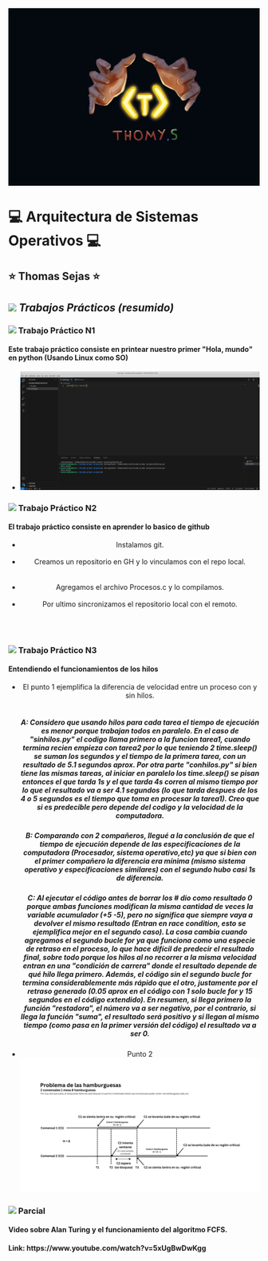 <!--Banner-->
<img src="logo.png">

# :computer: Arquitectura de Sistemas Operativos :computer: #
## :star: Thomas Sejas :star: ##

## <img src="https://media.giphy.com/media/ObNTw8Uzwy6KQ/giphy.gif" width="30">&nbsp;***Trabajos Prácticos (resumido)***
<!-- This aligns everything below to the left -->
<header align="left">
   <h3 align="left"> <image src="https://media.giphy.com/media/v1.Y2lkPTc5MGI3NjExcmN5bjBob3l1NDl0b3Zqd2xrNnlobzB1djQ2ZDkwbWIyZ3Y0d3o2ZCZlcD12MV9pbnRlcm5hbF9naWZfYnlfaWQmY3Q9Zw/KAq5w47R9rmTuvWOWa/giphy.gif" width="30">&nbsp;Trabajo Práctico N1
      <h4 align="left"> Este trabajo práctico consiste en printear nuestro primer "Hola, mundo" en python (Usando Linux como SO) </h4>
         <ul>
             <li>  
             <img src="./TP1/Thomas.png"/>
             </li>
         </ul>
   <h3 align="left"> <image src="https://media.giphy.com/media/v1.Y2lkPTc5MGI3NjExbjd1bHdiZWx5bzdleWk3ZDg4bWM0M3FhOTBvNGhmOWJzems1ZzJodiZlcD12MV9pbnRlcm5hbF9naWZfYnlfaWQmY3Q9Zw/du3J3cXyzhj75IOgvA/giphy.gif" width="30">&nbsp;Trabajo Práctico N2 
      <h4 align="left"> El trabajo práctico consiste en aprender lo basico de github </h4>
         <!-- Unordered List -->
         <ul>
             <li> Instalamos git. </li>
             <img src="https://cdn.discordapp.com/attachments/757743068656173097/1231933021775728640/Screenshot_32.png?ex=6638c208&is=66264d08&hm=5c5ac3854f56d8d59aba0a19d36037d5d926c98310eee9174de970949e2d4022&" alt=""/>
             <li> Creamos un repositorio en GH y lo vinculamos con el repo local.</li>
             <img src="https://cdn.discordapp.com/attachments/757743068656173097/1231753326253703208/Screenshot_19.png?ex=66381aad&is=6625a5ad&hm=2ae54dfda95b0286b1bb70e2cde573fb22c3951b0c1dfc3fd2d8e2e53441f479&" alt=""/>
             <br> <!-- Salto de linea -->           
             <img src="https://cdn.discordapp.com/attachments/757743068656173097/1231753326501302403/Screenshot_20.png?ex=66381aad&is=6625a5ad&hm=a11fee43209e0f7099831b18ed3029e7d5edd4149622bad24f18c59b7b1ed392&" alt=""/>
             <li> Agregamos el archivo Procesos.c y lo compilamos.</li>
             <img src="https://cdn.discordapp.com/attachments/757743068656173097/1231927538566041651/Untitled-2.png?ex=6638bced&is=662647ed&hm=070173a8355c67d618a91f37593b45a7d6b53790d33e83dc2b4eb0462346b25f&" alt=""/>
             <li> Por ultimo sincronizamos el repositorio local con el remoto. </li>
             <img src="https://cdn.discordapp.com/attachments/757743068656173097/1231931650967863306/Screenshot_28.png?ex=66279d41&is=66264bc1&hm=5ec6ea42fbc4090408b8bf3108a9ac993635fa0969ceee512c08b7854dddc861&" alt=""/>
             <br>
             <img src="https://cdn.discordapp.com/attachments/757743068656173097/1231931651207069746/Screenshot_29.png?ex=6638c0c1&is=66264bc1&hm=bc1c343c421629faa0d2a0c992d5369c677a7334a2695f00294f86e276d5c2b9&" alt=""/>
             <br>
             <img src="https://cdn.discordapp.com/attachments/757743068656173097/1231931651630829628/Screenshot_30.png?ex=6638c0c1&is=66264bc1&hm=e68064d7dad64a6abcad71f7b37c35747130088f372c79cf978bb71ee29864f8&" alt=""/>
         </ul>
             
              
   </h3>
   <h3 align="left"> <image src="https://media.giphy.com/media/v1.Y2lkPTc5MGI3NjExeWo4emV5bG5vNnJ5dzB3MXJpMXdzNmlkbmQ0dHd3NGhmaHgwbGY3ciZlcD12MV9pbnRlcm5hbF9naWZfYnlfaWQmY3Q9Zw/pVmh7HR0cA2xOlet1z/giphy.gif" width="30">&nbsp;Trabajo Práctico N3
      <h4 align="left"> Entendiendo el funcionamientos de los hilos </h4>
         <!-- Unordered List -->
         <ul>
             <li> El punto 1 ejemplifica la diferencia de velocidad entre un proceso con y sin hilos. </li>
             <img src="https://cdn.discordapp.com/attachments/757743068656173097/1235920756077105202/Screenshot_2.jpg?ex=66362066&is=6634cee6&hm=5365dc7230824580dd29fe73cb87c14c7afdeed402248fc40153fc3c016c435a&" alt=""/>
             <img src="https://cdn.discordapp.com/attachments/757743068656173097/1235920756391804979/Screenshot_1.jpg?ex=66362066&is=6634cee6&hm=c403205dbe1118ade13ea2b2118aaea478c4befeeee4e8ab7c3324b6aa48694f&" alt=""/>
             <h5> A: Considero que usando hilos para cada tarea el tiempo de ejecución es menor porque trabajan todos en paralelo. En el caso de "sinhilos.py"
                     el codigo llama primero a la funcion tarea1, cuando termina recien empieza con tarea2 por lo que teniendo 2 time.sleep() se suman los 
                     segundos y el tiempo de la primera tarea, con un resultado de 5.1 segundos aprox. Por otra parte "conhilos.py" si bien tiene las mismas 
                     tareas, al iniciar en paralelo los time.sleep() se pisan entonces el que tarda 1s y el que tarda 4s corren al mismo tiempo por lo que el 
                     resultado va a ser 4.1 segundos (lo que tarda despues de los 4 o 5 segundos es el tiempo que toma en procesar la tarea1). 
                     Creo que si es predecible pero depende del codigo y la velocidad de la computadora. </h5>            
             <h5> B: Comparando con 2 compañeros, llegué a la conclusión de que el tiempo de ejecución depende de las especificaciones de la computadora
                     (Procesador, sistema operativo,etc) ya que si bien con el primer compañero la diferencia era mínima (mismo sistema operativo y especificaciones
                     similares) con el segundo hubo casi 1s de diferencia. </h5>
             <h5> C: Al ejecutar el código antes de borrar los # dio como resultado 0 porque ambas funciones modifican la misma cantidad de veces la variable acumulador (+5 -5), 
                     pero no significa que siempre vaya a devolver el mismo resultado (Entran en race condition, esto se ejemplifica mejor en el segundo caso). 
                     La cosa cambia cuando agregamos el segundo bucle for ya que funciona como una especie de retraso en el proceso, lo que hace 
                     difícil de predecir el resultado final, sobre todo porque los hilos al no recorrer a la misma velocidad entran en una "condición de carrera" donde el resultado 
                     depende de qué hilo llega primero. Además, el código sin el segundo bucle for termina considerablemente más rápido que el otro, justamente por el retraso 
                     generado (0.05 aprox en el código con 1 solo bucle for y 15 segundos en el código extendido). 
                     En resumen, si llega primero la función "restadora", el número va a ser negativo, por el contrario, si llega la función "suma", el resultado será 
                     positivo y si llegan al mismo tiempo (como pasa en la primer versión del código) el resultado va a ser 0. </h5> 
             </li>
             <li> Punto 2
             <img src="./TP3/Punto 2/PuntoC.png"/>
         </ul>
      </h4>      
   </h3>
   <h3 align="left"> <image src="https://media.giphy.com/media/v1.Y2lkPTc5MGI3NjExb3A2M3pvam81Z2UyZmhlNDllOW11bGw4dWY0czN0dDMwY2RnOW56bCZlcD12MV9pbnRlcm5hbF9naWZfYnlfaWQmY3Q9Zw/PjJ1cLHqLEveXysGDB/giphy-downsized-large.gif" width="30">&nbsp;Parcial
      <h4 align="left"> Video sobre Alan Turing y el funcionamiento del algoritmo FCFS. </h4>
   <h4 align="left"> Link: https://www.youtube.com/watch?v=5xUgBwDwKgg </h4>
   </h3>
         
</header>
